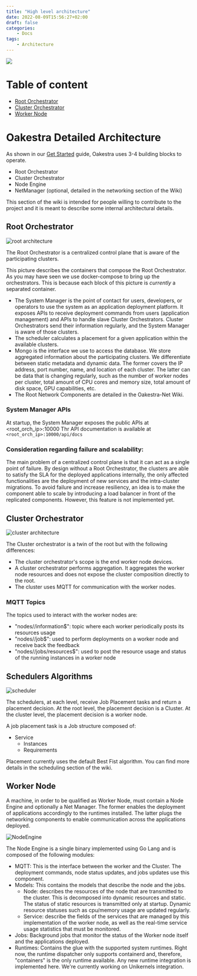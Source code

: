 ```yaml
---
title: "High level architecture"
date: 2022-08-09T15:56:27+02:00
draft: false
categories:
    - Docs
tags:
    - Architecture
---
```

![](/oakestra/wiki-banner-help.png)

# Table of content

- [Root Orchestrator](#root-orchestrator)
- [Cluster Orchestrator](#cluster-orchestrator)
- [Worker Node](#worker-node)

# Oakestra Detailed Architecture

As shown in our [Get Started](get-started.md) guide, Oakestra uses 3-4 building blocks to operate. 

* Root Orchestrator
* Cluster Orchestrator
* Node Engine
* NetManager (optional, detailed in the networking section of the Wiki)

This section of the wiki is intended for people willing to contribute to the project and it is meant to describe some internal architectural details. 

## Root Orchestrator

![root architecture](/oakestra/RootArch.png)

The Root Orchestrator is a centralized control plane that is aware of the participating clusters.

This picture describes the containers that compose the Root Orchestrator. As you may have seen we use docker-compose to bring up the orchestrators. This is because each block of this picture is *currently* a separated container. 

- The System Manager is the point of contact for users, developers, or operators to use the system as an application deployment platform. It exposes APIs to receive deployment commands from users (application management) and APIs to handle slave Cluster Orchestrators. Cluster Orchestrators send their information
regularly, and the System Manager is aware of those clusters.
- The scheduler calculates a placement for a given application within the available clusters.
-  Mongo is the interface we use to access the database. We store aggregated information about the participating clusters. We differentiate between static metadata and dynamic data. The former covers the IP address, port number, name, and location of each cluster. The latter can be data that is
changing regularly, such as the number of worker nodes per cluster, total amount of CPU cores and memory size, total amount of disk space, GPU capabilities, etc.
-  The Root Network Components are detailed in the Oakestra-Net Wiki. 


### System Manager APIs

At startup, the System Manager exposes the public APIs at <root_orch_ip>:10000
Thr API documentation is available at `<root_orch_ip>:10000/api/docs`


### Consideration regarding failure and scalability:

The main problem of a centralized control plane is that it can act as a single point of failure. By design without a Root Orchestrator, the clusters are able to satisfy the SLA for the deployed applications internally, the only affected functionalities are the deployment of new services and the intra-cluster migrations. To avoid failure and increase resiliency, an idea is to make the component able to scale by introducing a load balancer in front of the replicated components. However, this feature is not implemented yet.


## Cluster Orchestrator

![cluster architecture](/oakestra/clusterArch.png)

The Cluster orchestrator is a twin of the root but with the following differences: 
* The cluster orchestrator's scope is the end worker node devices. 
* A cluster orchestrator performs aggregation. It aggregates the worker node resources and does not expose the cluster composition directly to the root.
* The cluster uses MQTT for communication with the worker nodes. 

### MQTT Topics

The topics used to interact with the worker nodes are:

* "nodes/<node-id>/information$": topic where each worker periodically posts its resources usage 
* "nodes/<node-id>/job$": used to perform deployments on a worker node and receive back the feedback
* "nodes/<node-id>/jobs/resources$": used to post the resource usage and status of the running instances in a worker node 

## Schedulers Algorithms

![scheduler](/oakestra/scheduling-celery-worker.png)

The schedulers, at each level, receive Job Placement tasks and return a placement decision.
At the root level, the placement decision is a Cluster. At the cluster level, the placement decision is a worker node. 

A job placement task is a Job structure composed of:
* Service
	* Instances
	* Requirements 


Placement currently uses the default Best Fist algorithm. You can find more details in the scheduling section of the wiki. 

## Worker Node

A machine, in order to be qualified as Worker Node, must contain a Node Engine and optionally a Net Manager. The former enables the deployment of applications accordingly to the runtimes installed. The latter plugs the networking components to enable communication across the applications deployed. 

![NodeEngine](/oakestra/nodeEngineArch.png)

The Node Engine is a single binary implemented using Go Lang and is composed of the following modules:

* MQTT: This is the interface between the worker and the Cluster. The deployment commands, node status updates, and jobs updates use this component. 
* Models: This contains the models that describe the node and the jobs. 
	* Node: describes the resources of the node that are transmitted to the cluster. This is decomposed into dynamic resources and static. The status of static resources is transmitted only at startup. Dynamic resource statuses such as cpu/memory usage are updated regularly.  
	* Service: describe the fields of the services that are managed by this implementation of the worker node, as well as the real-time service usage statistics that must be monitored. 
* Jobs: Background jobs that monitor the status of the Worker node itself and the applications deployed. 
* Runtimes: Contains the glue with the supported system runtimes. Right now, the runtime dispatcher only supports containerd and, therefore, "containers" is the only runtime available. Any new runtime integration is implemented here. We're currently working on Unikernels integration. 



